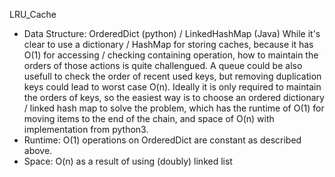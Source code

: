 LRU_Cache
- Data Structure: OrderedDict (python) / LinkedHashMap (Java)
 While it's clear to use a dictionary / HashMap for storing caches, because it has O(1) for accessing / checking containing operation, how to maintain the orders of those actions is quite challengued.
 A queue could be also usefull to check the order of recent used keys, but removing duplication keys could lead to worst case O(n).
 Ideally it is only required to maintain the orders of keys, so the easiest way is to choose an ordered dictionary / linked hash map to solve the problem, which has the runtime of O(1) for moving items to the end of the chain, and space of O(n) with implementation from python3.
 - Runtime: O(1)
 operations on OrderedDict are constant as described above.
 - Space: O(n)
 as a result of using (doubly) linked list
